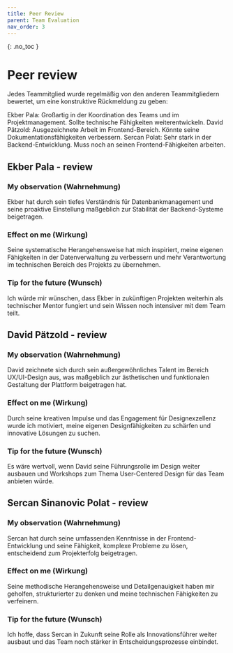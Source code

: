 ```yaml
---
title: Peer Review
parent: Team Evaluation
nav_order: 3
---
```



{: .no_toc }
# Peer review
Jedes Teammitglied wurde regelmäßig von den anderen Teammitgliedern bewertet, um eine konstruktive Rückmeldung zu geben:

Ekber Pala: Großartig in der Koordination des Teams und im Projektmanagement. Sollte technische Fähigkeiten weiterentwickeln. David Pätzold: Ausgezeichnete Arbeit im Frontend-Bereich. Könnte seine Dokumentationsfähigkeiten verbessern. Sercan Polat: Sehr stark in der Backend-Entwicklung. Muss noch an seinen Frontend-Fähigkeiten arbeiten.
## Ekber Pala - review 

### My observation (Wahrnehmung)

Ekber hat durch sein tiefes Verständnis für Datenbankmanagement und seine proaktive Einstellung maßgeblich zur Stabilität der Backend-Systeme beigetragen.

### Effect on me (Wirkung)

Seine systematische Herangehensweise hat mich inspiriert, meine eigenen Fähigkeiten in der Datenverwaltung zu verbessern und mehr Verantwortung im technischen Bereich des Projekts zu übernehmen.
### Tip for the future (Wunsch)
Ich würde mir wünschen, dass Ekber in zukünftigen Projekten weiterhin als technischer Mentor fungiert und sein Wissen noch intensiver mit dem Team teilt.

## David Pätzold - review 

### My observation (Wahrnehmung)

David zeichnete sich durch sein außergewöhnliches Talent im Bereich UX/UI-Design aus, was maßgeblich zur ästhetischen und funktionalen Gestaltung der Plattform beigetragen hat.

### Effect on me (Wirkung)

Durch seine kreativen Impulse und das Engagement für Designexzellenz wurde ich motiviert, meine eigenen Designfähigkeiten zu schärfen und innovative Lösungen zu suchen.

### Tip for the future (Wunsch)

Es wäre wertvoll, wenn David seine Führungsrolle im Design weiter ausbauen und Workshops zum Thema User-Centered Design für das Team anbieten würde.

## 	Sercan Sinanovic Polat - review 

### My observation (Wahrnehmung)

Sercan hat durch seine umfassenden Kenntnisse in der Frontend-Entwicklung und seine Fähigkeit, komplexe Probleme zu lösen, entscheidend zum Projekterfolg beigetragen. 

### Effect on me (Wirkung)

Seine methodische Herangehensweise und Detailgenauigkeit haben mir geholfen, strukturierter zu denken und meine technischen Fähigkeiten zu verfeinern. 

### Tip for the future (Wunsch)

Ich hoffe, dass Sercan in Zukunft seine Rolle als Innovationsführer weiter ausbaut und das Team noch stärker in Entscheidungsprozesse einbindet.
